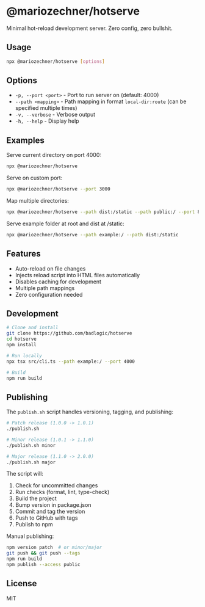 # @mariozechner/hotserve

Minimal hot-reload development server. Zero config, zero bullshit.

## Usage

```bash
npx @mariozechner/hotserve [options]
```

## Options

- `-p, --port <port>` - Port to run server on (default: 4000)
- `--path <mapping>` - Path mapping in format `local-dir:route` (can be specified multiple times)
- `-v, --verbose` - Verbose output
- `-h, --help` - Display help

## Examples

Serve current directory on port 4000:

```bash
npx @mariozechner/hotserve
```

Serve on custom port:

```bash
npx @mariozechner/hotserve --port 3000
```

Map multiple directories:

```bash
npx @mariozechner/hotserve --path dist:/static --path public:/ --port 8080
```

Serve example folder at root and dist at /static:

```bash
npx @mariozechner/hotserve --path example:/ --path dist:/static
```

## Features

- Auto-reload on file changes
- Injects reload script into HTML files automatically
- Disables caching for development
- Multiple path mappings
- Zero configuration needed

## Development

```bash
# Clone and install
git clone https://github.com/badlogic/hotserve
cd hotserve
npm install

# Run locally
npx tsx src/cli.ts --path example:/ --port 4000

# Build
npm run build
```

## Publishing

The `publish.sh` script handles versioning, tagging, and publishing:

```bash
# Patch release (1.0.0 -> 1.0.1)
./publish.sh

# Minor release (1.0.1 -> 1.1.0)
./publish.sh minor

# Major release (1.1.0 -> 2.0.0)
./publish.sh major
```

The script will:

1. Check for uncommitted changes
2. Run checks (format, lint, type-check)
3. Build the project
4. Bump version in package.json
5. Commit and tag the version
6. Push to GitHub with tags
7. Publish to npm

Manual publishing:

```bash
npm version patch  # or minor/major
git push && git push --tags
npm run build
npm publish --access public
```

## License

MIT

